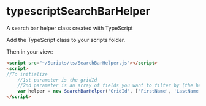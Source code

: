 # typescriptSearchBarHelper
A search bar helper class created with TypeScript

Add the TypeScript class to your scripts folder.

Then in your view: 
```html
<script src="~/Scripts/ts/SearchBarHelper.js"></script>
<script>
//To initialize
    //1st parameter is the gridId
    //2nd parameter is an array of fields you want to filter by (the helper uses the text in the search box on the page.)
    var helper = new SearchBarHelper('GridId', ['FirstName', 'LastName']);
</script>
```
